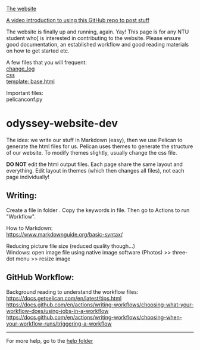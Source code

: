 [The website](https://odysseyprogramme.github.io/index.html)

[A video introduction to using this GitHub repo to post stuff](https://youtu.be/Kdr73zzNnVU)

The website is finally up and running, again. Yay! This page is for any NTU student who[ is interested in contributing to the website. Please ensure good documentation, an established workflow and good reading materials on how to get started etc.

A few files that you will frequent:  
[change_log](https://github.com/odysseyprogramme/odysseyprogramme.github.io/blob/main/help/change_log.md)  
[css](https://github.com/odysseyprogramme/odysseyprogramme.github.io/blob/main/themes/bricks/static/css/lamboz.css)  
[template: base.html](https://github.com/odysseyprogramme/odysseyprogramme.github.io/blob/main/themes/bricks/templates/base.html)

Important files:  
pelicanconf.py

# odyssey-website-dev
The idea: we write our stuff in Markdown (easy), then we use Pelican to generate the html files for us. Pelican uses themes to generate the structure of our website. To modify themes slightly, usually change the css file.

**DO NOT** edit the html output files. Each page share the same layout and everything. Edit layout in themes (which then changes all files), not each page individually!

## Writing:
Create a file in folder <content>. Copy the keywords in <format> file. Then go to Actions to run "Workflow".

How to Markdown:  
https://www.markdownguide.org/basic-syntax/

Reducing picture file size (reduced quality though...)  
Windows: open image file using native image software (Photos) >> three-dot menu >> resize image

## GitHub Workflow:
Background reading to understand the workflow files:  
https://docs.getpelican.com/en/latest/tips.html  
https://docs.github.com/en/actions/writing-workflows/choosing-what-your-workflow-does/using-jobs-in-a-workflow  
https://docs.github.com/en/actions/writing-workflows/choosing-when-your-workflow-runs/triggering-a-workflow  

___________________________________________________________________________________________

For more help, go to the [help folder](https://github.com/odysseyprogramme/odysseyprogramme.github.io/tree/main/help)


